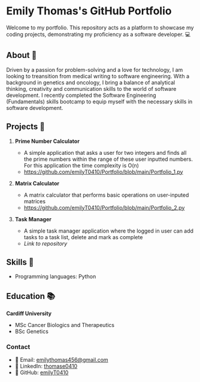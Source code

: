 # Emily Thomas's GitHub Portfolio

Welcome to my portfolio. This repository acts as a platform to showcase my coding projects, demonstrating my proficiency as a software developer. 💻

## About 🧍

Driven by a passion for problem-solving and a love for technology, I am looking to treansition from medical writing to software engineering. With a background in genetics and oncology, I bring a balance of analytical thinking, creativity and communication skills to the world of software development. I recently completed the Software Engineering (Fundamentals) skills bootcamp to equip myself with the necessary skills in software development.

## Projects 📂

1. **Prime Number Calculator**
   - A simple application that asks a user for two integers and finds all the prime numbers within the range of these user inputted numbers. For this application the time complexity is O(n)
   - https://github.com/emilyT0410/Portfolio/blob/main/Portfolio_1.py

2. **Matrix Calculator**
   - A matrix calculator that performs basic operations on user-inputed matrices 
   - https://github.com/emilyT0410/Portfolio/blob/main/Portfolio_2.py
  
3. **Task Manager**
   - A simple task manager application where the logged in user can add tasks to a task list, delete and mark as complete
   - *Link to repository*
  
## Skills 🧰
* Programming languages: Python

## Education 📚
**Cardiff University**
* MSc Cancer Biologics and Therapeutics
* BSc Genetics

### Contact
* 📧 Email: emilythomas456@gmail.com
* 💼 LinkedIn: [thomase0410](linkedin.com/in/thomase0410/)
* 📁 GitHub: [emilyT0410](github.com/emilyT0410)
